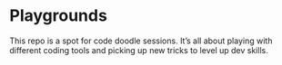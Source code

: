 # Playgrounds

This repo is a spot for code doodle sessions. It’s all about playing with different coding tools and picking up new tricks to level up dev skills.

